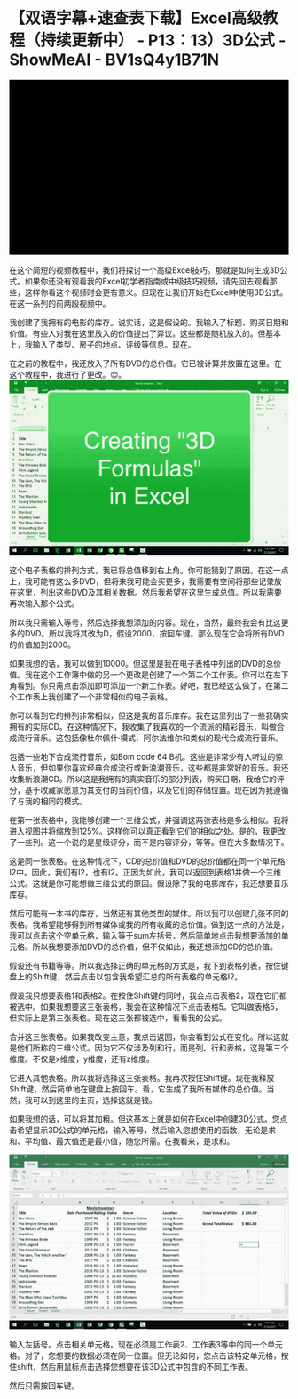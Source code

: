 # 【双语字幕+速查表下载】Excel高级教程（持续更新中） - P13：13）3D公式 - ShowMeAI - BV1sQ4y1B71N

![](img/c18c440e729b03f2cd0cd192ae3454a3_0.png)

在这个简短的视频教程中，我们将探讨一个高级Excel技巧。那就是如何生成3D公式。如果你还没有观看我的Excel初学者指南或中级技巧视频，请先回去观看那些，这样你看这个视频时会更有意义。但现在让我们开始在Excel中使用3D公式。在这一系列的前两段视频中。

我创建了我拥有的电影的库存。说实话，这是假设的。我输入了标题、购买日期和价值。有些人对我在这里放入的价值提出了异议。这些都是随机放入的。但基本上，我输入了类型、房子的地点、评级等信息。现在。

在之前的教程中，我还放入了所有DVD的总价值。它已被计算并放置在这里。在这个教程中，我进行了更改。😊。![](img/c18c440e729b03f2cd0cd192ae3454a3_2.png)

这个电子表格的排列方式，我已将总值移到右上角。你可能猜到了原因。在这一点上，我可能有这么多DVD，但将来我可能会买更多，我需要有空间将那些记录放在这里，列出这些DVD及其相关数据。然后我希望在这里生成总值。所以我需要再次输入那个公式。

所以我只需输入等号，然后选择我想添加的内容。现在，当然，最终我会有比这更多的DVD。所以我将其改为D，假设2000，按回车键。那么现在它会将所有DVD的价值加到2000。

如果我想的话，我可以做到10000。但这里是我在电子表格中列出的DVD的总价值。我在这个工作簿中做的另一个更改是创建了一个第二个工作表。你可以在左下角看到。你只需点击添加即可添加一个新工作表。好吧，我已经这么做了，在第二个工作表上我创建了一个非常相似的电子表格。

你可以看到它的排列非常相似，但这是我的音乐库存。我在这里列出了一些我确实拥有的实际CD。在这种情况下，我收集了我喜欢的一个流派的精彩音乐，叫做合成流行音乐。这包括像杜尔佩什·模式、阿尔法维尔和类似的现代合成流行音乐。

包括一些地下合成流行音乐，如Bom code 64 B机。这些是非常少有人听过的惊人音乐，但如果你喜欢经典合成流行或新浪潮音乐，这些都是非常好的音乐。我还收集新浪潮CD。所以这是我拥有的真实音乐的部分列表，购买日期，我给它的评分，基于收藏家愿意为其支付的当前价值，以及它们的存储位置。现在因为我遵循了与我的相同的模式。

在第一张表格中，我能够创建一个三维公式，并强调这两张表格是多么相似。我将进入视图并将缩放到125%。这样你可以真正看到它们的相似之处。是的，我更改了一些列。这一个说的是星级评分，而不是内容评分，等等。但在大多数情况下。

这是同一张表格。在这种情况下，CD的总价值和DVD的总价值都在同一个单元格I2中。因此，我们有I2，也有I2。正因为如此，我可以返回到表格1并做一个三维公式。这就是你可能想做三维公式的原因。假设除了我的电影库存，我还想要音乐库存。

然后可能有一本书的库存，当然还有其他类型的媒体。所以我可以创建几张不同的表格。我希望能够得到所有媒体或我的所有收藏的总价值。做到这一点的方法是，我可以点击这个空单元格，输入等于sum左括号，然后简单地点击我想要添加的单元格。所以我想要添加DVD的总价值，但不仅如此，我还想添加CD的总价值。

假设还有书籍等等。所以我选择正确的单元格的方式是，我下到表格列表，按住键盘上的Shift键，然后点击以包含我希望汇总的所有表格的单元格I2。

假设我只想要表格1和表格2。在按住Shift键的同时，我会点击表格2，现在它们都被选中。如果我想要这三张表格，我会在这种情况下点击表格5。它叫做表格5，但实际上是第三张表格。现在这三张都被选中，看看我的公式。

合并这三张表格。如果我改变主意，我点击返回，你会看到公式在变化。所以这就是他们所称的三维公式。因为它不仅涉及列和行，而是列、行和表格，这是第三个维度。不仅是x维度，y维度，还有z维度。

它进入其他表格。所以我将选择这三张表格。我再次按住Shift键。现在我释放Shift键，然后简单地在键盘上按回车。看，它生成了我所有媒体的总价值。当然，我可以到这里的主页，选择这就是钱。

如果我想的话，可以将其加粗。但这基本上就是如何在Excel中创建3D公式。您点击希望显示3D公式的单元格，输入等号，然后输入您想使用的函数，无论是求和、平均值、最大值还是最小值，随您所需。在我看来，是求和。

![](img/c18c440e729b03f2cd0cd192ae3454a3_4.png)

输入左括号。点击相关单元格。现在必须是工作表2、工作表3等中的同一个单元格。对了，您想要的数据必须在同一位置。但无论如何，您点击该特定单元格，按住shift，然后用鼠标点击选择您想要在该3D公式中包含的不同工作表。

然后只需按回车键。
